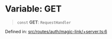 # Variable: GET

> `const` **GET**: `RequestHandler`

Defined in: [src/routes/auth/magic-link/+server.ts:6](https://github.com/andrewski04/SvelteKit-Template/blob/f0b9cd97c48d96681ee3ffe7effd53d4bdf784a1/src/routes/auth/magic-link/+server.ts#L6)
